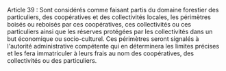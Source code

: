 Article 39 : Sont considérés comme faisant partis du domaine
forestier des particuliers, des coopératives et des collectivités
locales, les périmètres boisés ou reboisés par ces coopératives, ces
collectivités ou ces particuliers ainsi que les réserves protégées par
les collectivités dans un but économique ou socio-culturel.
Ces périmètres seront signalés à l'autorité administrative compétente
qui en déterminera les limites précises et les fera immatricu­ler à leurs
frais au nom des coopératives, des collectivités ou des particuliers.